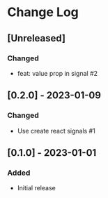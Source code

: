 # Change Log

## [Unreleased]
### Changed
- feat: value prop in signal #2

## [0.2.0] - 2023-01-09
### Changed
- Use create react signals #1

## [0.1.0] - 2023-01-01
### Added
- Initial release

